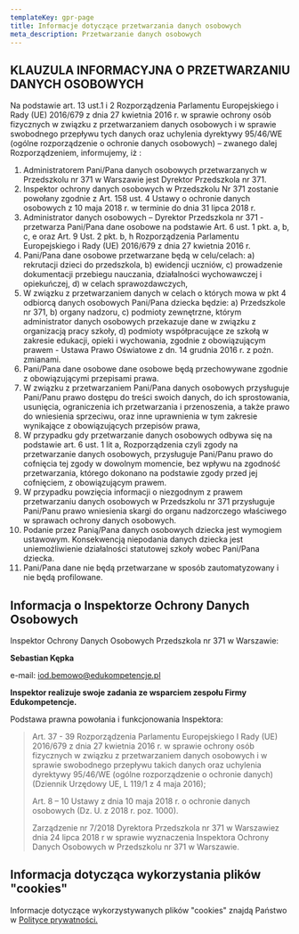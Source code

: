```yaml
---
templateKey: gpr-page
title: Informacje dotyczące przetwarzania danych osobowych
meta_description: Przetwarzanie danych osobowych
---
```

## **KLAUZULA INFORMACYJNA O PRZETWARZANIU DANYCH OSOBOWYCH**

Na podstawie art. 13 ust.1 i 2 Rozporządzenia Parlamentu Europejskiego i Rady (UE) 2016/679 z dnia 27 kwietnia 2016 r. w sprawie ochrony osób fizycznych w związku z przetwarzaniem danych osobowych i w sprawie swobodnego przepływu tych danych oraz uchylenia dyrektywy 95/46/WE (ogólne rozporządzenie o ochronie danych osobowych) – zwanego dalej Rozporządzeniem, informujemy, iż :

1. Administratorem Pani/Pana danych osobowych przetwarzanych w Przedszkolu nr 371 w Warszawie jest Dyrektor Przedszkola nr 371.
2. Inspektor ochrony danych osobowych w Przedszkolu Nr 371 zostanie powołany zgodnie z Art. 158 ust. 4 Ustawy o ochronie danych osobowych z 10 maja 2018 r. w terminie do dnia 31 lipca 2018 r.
3. Administrator danych osobowych – Dyrektor Przedszkola nr 371 - przetwarza Pani/Pana dane osobowe na podstawie Art. 6 ust. 1 pkt. a, b, c, e oraz Art. 9 Ust. 2 pkt. b, h Rozporządzenia Parlamentu Europejskiego i Rady (UE) 2016/679 z dnia 27 kwietnia 2016 r.
4. Pani/Pana dane osobowe przetwarzane będą w celu/celach:
   a) rekrutacji dzieci do przedszkola,
   b) ewidencji uczniów,
   c) prowadzenie dokumentacji przebiegu nauczania, działalności wychowawczej i opiekuńczej,
   d) w celach sprawozdawczych,
5. W związku z przetwarzaniem danych w celach o których mowa w pkt 4 odbiorcą danych osobowych Pani/Pana dziecka będzie:
   a) Przedszkole nr 371,
   b) organy nadzoru,
   c) podmioty zewnętrzne, którym administrator danych osobowych przekazuje dane w związku z organizacją pracy szkoły,
   d) podmioty współpracujące ze szkołą w zakresie edukacji, opieki i wychowania, zgodnie z obowiązującym prawem - Ustawa Prawo Oświatowe z dn. 14 grudnia 2016 r. z poźn. zmianami.
6. Pani/Pana dane osobowe dane osobowe będą przechowywane zgodnie z obowiązującymi przepisami prawa.
7. W związku z przetwarzaniem Pani/Pana danych osobowych przysługuje Pani/Panu prawo dostępu do treści swoich danych, do ich sprostowania, usunięcia, ograniczenia ich przetwarzania i przenoszenia, a także prawo do wniesienia sprzeciwu, oraz inne uprawnienia w tym zakresie wynikające z obowiązujących przepisów prawa,
8. W przypadku gdy przetwarzanie danych osobowych odbywa się na podstawie art. 6 ust. 1 lit a, Rozporządzenia czyli zgody na przetwarzanie danych osobowych, przysługuje Pani/Panu prawo do cofnięcia tej zgody w dowolnym momencie, bez wpływu na zgodność przetwarzania, którego dokonano na podstawie zgody przed jej cofnięciem, z obowiązującym prawem.
9. W przypadku powzięcia informacji o niezgodnym z prawem przetwarzaniu danych osobowych w Przedszkolu nr 371 przysługuje Pani/Panu prawo wniesienia skargi do organu nadzorczego właściwego w sprawach ochrony danych osobowych.
10. Podanie przez Panią/Pana danych osobowych dziecka jest wymogiem ustawowym. Konsekwencją niepodania danych dziecka jest uniemożliwienie działalności statutowej szkoły wobec Pani/Pana dziecka.
11. Pani/Pana dane nie będą przetwarzane w sposób zautomatyzowany i nie będą profilowane.

## Informacja o Inspektorze Ochrony Danych Osobowych

Inspektor Ochrony Danych Osobowych Przedszkola nr 371 w Warszawie:

**Sebastian Kępka**

e-mail: iod.bemowo@edukompetencje.pl

**Inspektor realizuje swoje zadania ze wsparciem zespołu Firmy Edukompetencje.**

Podstawa prawna powołania i funkcjonowania Inspektora:

> Art. 37 - 39 Rozporządzenia Parlamentu Europejskiego I Rady (UE) 2016/679 z dnia 27 kwietnia 2016 r. w sprawie ochrony osób fizycznych w związku z przetwarzaniem danych osobowych i w sprawie swobodnego przepływu takich danych oraz uchylenia dyrektywy 95/46/WE (ogólne rozporządzenie o ochronie danych) (Dziennik Urzędowy UE, L 119/1 z 4 maja 2016);
>
> Art. 8 – 10 Ustawy z dnia 10 maja 2018 r. o ochronie danych osobowych (Dz. U. z 2018 r. poz. 1000).
>
> Zarządzenie nr 7/2018 Dyrektora Przedszkola nr 371 w Warszawiez dnia 24 lipca 2018 r w sprawie wyznaczenia Inspektora Ochrony Danych Osobowych w Przedszkolu nr 371 w Warszawie.

## Informacja dotycząca wykorzystania plików "cookies"

Informacje dotyczące wykorzystywanych plików "cookies" znajdą Państwo w [Polityce prywatności.](/polityka-prywatnosci)
